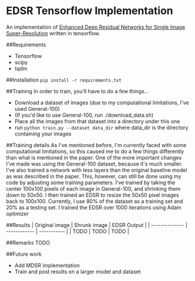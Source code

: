 # EDSR Tensorflow Implementation
An implementation of [Enhanced Deep Residual Networks for Single Image Super-Resolution](https://arxiv.org/pdf/1707.02921.pdf) written in tensorflow.

##Requirements
 - Tensorflow
 - scipy
 - tqdm

##Installation
 `pip install -r requirements.txt`

##Training
In order to train, you'll have to do a few things...
 - Download a dataset of images (due to my computational limitations, I've used General-100)
 - (If you'd like to use General-100, run ./download_data.sh)
 - Place all the images from that dataset into a directory under this one
 - run `python train.py --dataset data_dir` where data_dir is the directory containing your images

##Training details
As I've mentioned before, I'm currently faced with some computational limitations, so this
caused me to do a few things differently than what is mentioned in the paper. One of the
more important changes I've made was using the General-100 dataset, because it's much smaller.
I've also trained a network with less layers than the original baseline model as was described 
in the paper. This, however, can still be done using my code by adjusting some training parameters.
I've trained by taking the center 100x100 pixels of each image in General-100, and shrinking them down to 50x50.
I then trained an EDSR to resize the 50x50 pixel images back to 100x100. Currently, I use 80% of the
dataset as a training set and 20% as a testing set. I trained the EDSR over 1000 iterations using Adam optimizer

##Results
| Original image | Shrunk image | EDSR Output |
| -------------- | ------------ | ----------- |
| TODO           | TODO         | TODO        |

##Remarks
TODO

##Future work
- Add MDSR implementation
- Train and post results on a larger model and dataset
